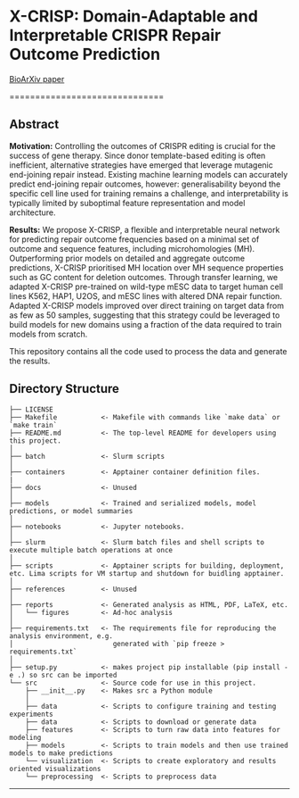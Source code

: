 # X-CRISP: Domain-Adaptable and Interpretable CRISPR Repair Outcome Prediction
[BioArXiv paper](https://doi.org/10.1101/2025.02.06.636858)


==============================

## Abstract

**Motivation:** Controlling the outcomes of CRISPR editing is crucial for the success of gene therapy. Since donor template-based editing is often inefficient, alternative strategies have emerged that leverage mutagenic end-joining repair instead. Existing machine learning models can accurately predict end-joining repair outcomes, however: generalisability beyond the specific cell line used for training remains a challenge, and interpretability is typically limited by suboptimal feature representation and model architecture.

**Results:** We propose X-CRISP, a flexible and interpretable neural network for predicting repair outcome frequencies based on a minimal set of outcome and sequence features, including microhomologies (MH). Outperforming prior models on detailed and aggregate outcome predictions, X-CRISP prioritised MH location over MH sequence properties such as GC content for deletion outcomes. Through transfer learning, we adapted X-CRISP pre-trained on wild-type mESC data to target human cell lines K562, HAP1, U2OS, and mESC lines with altered DNA repair function. Adapted X-CRISP models improved over direct training on target data from as few as 50 samples, suggesting that this strategy could be leveraged to build models for new domains using a fraction of the data required to train models from scratch.

This repository contains all the code used to process the data and generate the results.

Directory Structure
------------

    ├── LICENSE
    ├── Makefile           <- Makefile with commands like `make data` or `make train`
    ├── README.md          <- The top-level README for developers using this project.
    │
    ├── batch              <- Slurm scripts 
    │
    ├── containers         <- Apptainer container definition files.
    |
    ├── docs               <- Unused
    │
    ├── models             <- Trained and serialized models, model predictions, or model summaries
    │
    ├── notebooks          <- Jupyter notebooks.
    │
    ├── slurm              <- Slurm batch files and shell scripts to execute multiple batch operations at once
    │
    ├── scripts            <- Apptainer scripts for building, deployment, etc. Lima scripts for VM startup and shutdown for buidling apptainer.
    │
    ├── references         <- Unused
    │
    ├── reports            <- Generated analysis as HTML, PDF, LaTeX, etc.
    │   └── figures        <- Ad-hoc analysis
    │
    ├── requirements.txt   <- The requirements file for reproducing the analysis environment, e.g.
    │                         generated with `pip freeze > requirements.txt`
    │
    ├── setup.py           <- makes project pip installable (pip install -e .) so src can be imported
    └── src                <- Source code for use in this project.
        ├── __init__.py    <- Makes src a Python module
        │
        ├── data           <- Scripts to configure training and testing experiments  
        ├── data           <- Scripts to download or generate data    
        ├── features       <- Scripts to turn raw data into features for modeling    
        ├── models         <- Scripts to train models and then use trained models to make predictions
        └── visualization  <- Scripts to create exploratory and results oriented visualizations
        └── preprocessing  <- Scripts to preprocess data


--------

